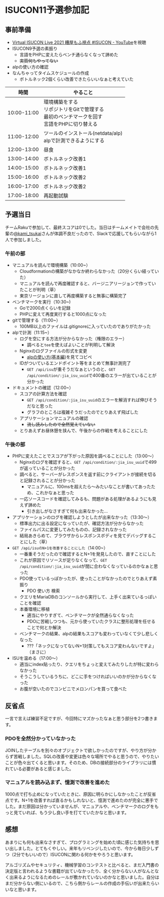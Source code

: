 # ISUCON11予選参加記

## 事前準備

- [Virtual ISUCON Live 2021 糟屋もふ視点 #ISUCON - YouTube](https://www.youtube.com/watch?v=3pXlWu8qVMM)を視聴
- ISUCON9予選の素振り
  - 言語をPHPに変えたらベンチ通らなくなって諦めた
  - ~~実質何もやってない~~
- alpの使い方の確認
- なんちゃってタイムスケジュールの作成
  - ボトルネック2個くらい改善できたらいいなぁと考えていた

| 時間        | やること                                                                                         |
| ----------- | ------------------------------------------------------------------------------------------------ |
| 10:00-11:00 | 環境構築をする<br>リポジトリをGitで管理する<br>最初のベンチマークを回す<br>言語をPHPに切り替える |
| 11:00-12:00 | ツールのインストール(netdata/alp)<br>alpで計測できるようにする                                   |
| 12:00-13:00 | 昼食                                                                                             |
| 13:00-14:00 | ボトルネック改善1                                                                                |
| 14:00-15:00 | ボトルネック改善1                                                                                |
| 15:00-16:00 | ボトルネック改善2                                                                                |
| 16:00-17:00 | ボトルネック改善2                                                                                |
| 17:00-18:00 | 再起動試験                                                                                       |

## 予選当日

チームRakuで参加して、最終スコアは0でした。当日はチームメイトで会社の先輩の[@kami_tsukai](https://twitter.com/kami_tsukai)さんが体調不良だったので、Slackで応援してもらいながら1人で参加しました。

### 午前の部

- マニュアルを読んで環境構築（10:00~）
  - Cloudformationの構築がなかなか終わらなかった（20分くらい経っていた）
  - マニュアルを読んで再度確認すると、バージニアリージョンで作っていたことが判明（草）
  - 東京リージョンに直して再度構築すると無事に構築完了
- ベンチマークを実行（10:30~)
  - Goで2000点くらいを記録
  - PHPに変えて再度実行すると1000点になった
- gitで管理する（11:00~）
  - 100MB以上のファイルは.gitignoreに入っていたのでありがたかった
- alpで計測（11:15~）
  - ログを空にする方法が分からなかった（権限のエラー）
    - 調べると`tee`を使えばよいことが判明して解決
  - Nginxのログファイルの形式を変更
    - [alpの使い方(基本編)](https://zenn.dev/tkuchiki/articles/how-to-use-alp)を見てコピペ
  - IDがついているエンドポイント等をまとめて無事計測完了
    - `GET /api/isu`が重そうだなぁというのと、`GET /api/condition/:jia_isu_uuid`で400番のエラーが出ていることが分かった
- ドキュメントの確認（12:00~）
  - スコアの計算方法を確認
    - `GET /api/condition/:jia_isu_uuid`のエラーを解消すれば伸びそうだなと思った
    - グラフのところは複雑そうだったのでとりあえず飛ばした
  - アプリケーションマニュアルの確認
    - ~~流し読みしたので全然覚えていない~~
  - とりあえずお昼休憩を挟んで、午後からの作戦を考えることにした

### 午後の部

- PHPに変えたことでスコアが下がった原因を調べることにした（13:00〜）
  - Nginxのログを確認すると、`GET /api/condition/:jia_isu_uuid`で499が返っていることが分かった
  - 調べると、サーバーがレスポンスを返す前にクライアントが接続を切ると記録されることが分かった
    - マニュアルに、100msを超えたら〜みたいなことが書いてあったため、これかなぁと思った
  - 一応ソースコードを確認してみるも、問題がある処理があるようにも見えず諦めた
    - 引き出しがなさすぎて何も出来なかった...
- アプリケーションのログを確認しようとしたが出来なかった（13:30〜）
  - 標準出力に出る設定になっていたが、確認方法が分からなかった
  - ファイルパスに変更してみたものの、記録されなかった
  - 結局あきらめて、ブラウザからレスポンスボディを見てデバッグすることにした（草）
- `GET /api/isuのN+1を改善することにした`（14:00~）
  - 一番重そうだったので確認するとN+1を発見したので、直すことにした
  - これが原因でリソースが足りなくなって、`GET /api/condition/:jia_isu_uuid`が間に合わなくなっているのかなぁと思った
  - PDO使っているっぽかったが、使ったことがなかったのでとりあえず素振り
    - PDO 使い方 検索
  - クエリをMariaDBのコンソールから実行して、上手く出来ているっぽいことを確認
  - 本番環境に移植
    - 適当にやりすぎて、ベンチマークが全然通らなくなった
    - PDOに苦戦しつつも、元から使っていたクラスに整形処理を任せることで何とか解決
  - ベンチマークの結果、alpの結果もスコアも変わっていなくて少し悲しくなった
    - ???「ネックになってないN+1対策してもスコア変わんないですよ」（まさに）
- ISUを温める（17:00〜）
  - 適当にindex貼ったり、クエリをちょっと変えてみたりしたが特に変わらなかった
  - そうこうしているうちに、どこに手をつければいいのかが分からなくなった
  - お腹が空いたのでコンビニでメロンパンを買って食べた

## 反省点

一言で言えば練習不足ですが、今回特にマズかったなぁと思う部分を2つ書きます。

### PDOを全然分かっていなかった

JOINしたテーブルを別々のオブジェクトで欲しかったのですが、やり方が分からず苦戦しました。SQLの改善や変更は色々な場所でやると思うので、やりたいことが色々出てくると思います。そのため、DBの接続部分のライブラリには慣れている必要があると感じました。

### マニュアルを読み込まず、憶測で改善を進めた

1000点で打ち止めになっていたときに、原因に明らかにしなかったことが反省点です。N+1を改善すれば直るかもしれないと、憶測で進めたのが完全に悪手でした。まだ原因は分かっていませんが、マニュアルや、ベンチマークのログをもっと見ていれば、もう少し良い手を打てていたかなと思います。

## 感想

あまりにも何も出来なさすぎて、プログラミングを始めた頃に感じた気持ちを思い出しました。とてもくやしい。来年もリベンジしたいので、今から毎日少しずつ（2分でもいいので）ISUCONに関わる何かをやろうと思います。

アルゴリズムやセキュリティ、機械学習のコンテストと比べると、まだ入門書の決定版と言われるような書籍が出ていなかったり、全く分からない人がなんとなく出来るようになるためのレールが敷かれていないのかなと思いました。自分はまだ分からない側にいるので、こちら側からレールの作成の手伝いが出来たらいいなと思います。
